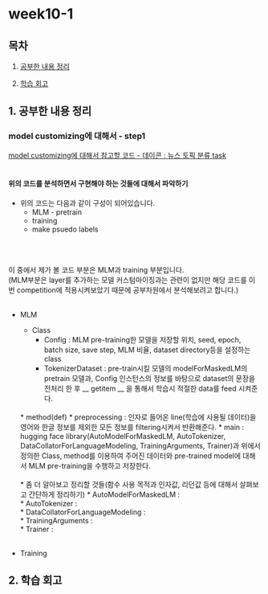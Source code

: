 <!--
구조
*
    *
        * <br>
            &nbsp; - &nbsp; <br>
                &nbsp;&nbsp;&nbsp;&nbsp; ‣ &nbsp; <br>
                    &nbsp;&nbsp;&nbsp;&nbsp;&nbsp;&nbsp;&nbsp;&nbsp; * &nbsp; <br>
-->

# week10-1 

## 목차 

1. [공부한 내용 정리](#1-공부한-내용-정리)

2. [학습 회고](#2-학습-회고)

## 1. 공부한 내용 정리

### model customizing에 대해서 - step1

[model customizing에 대해서 참고할 코드 - 데이콘 : 뉴스 토픽 분류 task](https://dacon.io/competitions/official/235747/codeshare/3072)
<br><br>

#### 위의 코드를 분석하면서 구현해야 하는 것들에 대해서 파악하기

* 위의 코드는 다음과 같이 구성이 되어있습니다.
    * MLM - pretrain
    * training
    * make psuedo labels

<br>
<br>

이 중에서 제가 볼 코드 부분은 MLM과 training 부분입니다. <br>
(MLM부분은 layer를 추가하는 모델 커스텀마이징과는 관련이 없지만 해당 코드를 이번 competition에 적용시켜보았기 때문에 공부차원에서 분석해보려고 합니다.)
<br><br>

* MLM
    * Class 
        * Config : MLM pre-training한 모델을 저장할 위치, seed, epoch, batch size, save step, MLM 비율, dataset directory등을 설정하는 class<br>
        * TokenizerDataset : pre-train시킬 모델의 modelForMaskedLM의 pretrain 모델과, Config 인스턴스의 정보를 바탕으로 dataset의 문장을 전처리 한 후 __ getitem __ 을 통해서 학습시 적절한 data를 feed 시켜준다.<br>
    <br>
    * method(def)
        * preprocessing : 인자로 들어온 line(학습에 사용될 데이터)을 영어와 한글 정보를 제외한 모든 정보를 filtering시켜서 반환해준다.
        * main : hugging face library(AutoModelForMaskedLM, AutoTokenizer, DataCollatorForLanguageModeling, TrainingArguments, Trainer)과 위에서 정의한 Class, method를 이용하여 주어진 데이터와 pre-trained model에 대해서 MLM pre-training을 수행하고 저장한다. <br>
    <br>
    * 좀 더 알아보고 정리할 것들(함수 사용 목적과 인자값, 리던값 등에 대해서 살펴보고 간단하게 정리하기)
        * AutoModelForMaskedLM : <br>
        * AutoTokenizer : <br>
        * DataCollatorForLanguageModeling : <br>
        * TrainingArguments : <br>
        * Trainer : <br>
        <br>

* Training


## 2. 학습 회고

<br>